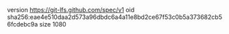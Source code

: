 version https://git-lfs.github.com/spec/v1
oid sha256:eae4e510daa2d573a96dbdc6a4a11e8bd2ce67f53c0b5a373682cb56fcdebc9a
size 1080
